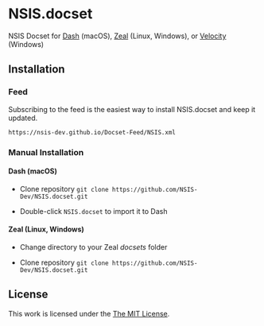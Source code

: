 # NSIS.docset

NSIS Docset for [Dash](http://kapeli.com/dash) (macOS), [Zeal](http://zealdocs.org/) (Linux, Windows), or [Velocity](https://velocity.silverlakesoftware.com/) (Windows)

## Installation

### Feed ###

Subscribing to the feed is the easiest way to install NSIS.docset and keep it updated.

    https://nsis-dev.github.io/Docset-Feed/NSIS.xml

### Manual Installation

#### Dash (macOS)

- Clone repository `git clone https://github.com/NSIS-Dev/NSIS.docset.git`

- Double-click `NSIS.docset` to import it to Dash

#### Zeal (Linux, Windows)

- Change directory to your Zeal *docsets* folder

- Clone repository `git clone https://github.com/NSIS-Dev/NSIS.docset.git`

## License

This work is licensed under the [The MIT License](LICENSE).
